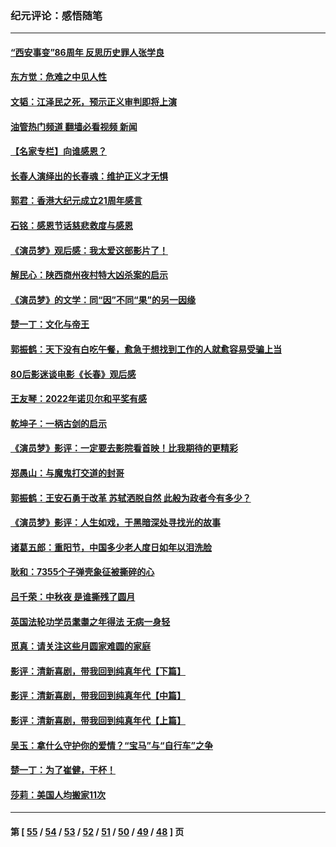 ### 纪元评论：感悟随笔
---
#### [“西安事变”86周年 反思历史罪人张学良](../../pages/nsc1035/n13882019.md?12140330) 
#### [东方觉：危难之中见人性](../../pages/nsc1035/n13881549.md?12140330) 
#### [文韬：江泽民之死，预示正义审判即将上演](../../pages/nsc1035/n13877698.md?12140330) 
#### [油管热门频道 翻墙必看视频 新闻](ok?12140330)
#### [【名家专栏】向谁感恩？](../../pages/nsc1035/n13873797.md?12140330) 
#### [长春人演绎出的长春魂：维护正义才无惧](../../pages/nsc1035/n13871764.md?12140330) 
#### [郭君：香港大纪元成立21周年感言](../../pages/nsc1035/n13871269.md?12140330) 
#### [石铭：感恩节话慈悲救度与感恩](../../pages/nsc1035/n13869863.md?12140330) 
#### [《演员梦》观后感：我太爱这部影片了！](../../pages/nsc1035/n13866783.md?12140330) 
#### [解民心：陕西商州夜村特大凶杀案的启示](../../pages/nsc1035/n13865339.md?12140330) 
#### [《演员梦》的文学：同“因”不同“果”的另一因缘](../../pages/nsc1035/n13863930.md?12140330) 
#### [楚一丁：文化与帝王](../../pages/nsc1035/n13863143.md?12140330) 
#### [郭振鹤：天下没有白吃午餐，愈急于想找到工作的人就愈容易受骗上当](../../pages/nsc1035/n13860772.md?12140330) 
#### [80后影迷谈电影《长春》观后感](../../pages/nsc1035/n13852708.md?12140330) 
#### [王友琴：2022年诺贝尔和平奖有感](../../pages/nsc1035/n13848079.md?12140330) 
#### [乾坤子：一柄古剑的启示](../../pages/nsc1035/n13841954.md?12140330) 
#### [《演员梦》影评：一定要去影院看首映！比我期待的更精彩](../../pages/nsc1035/n13840865.md?12140330) 
#### [郑愚山：与魔鬼打交道的封哥](../../pages/nsc1035/n13840314.md?12140330) 
#### [郭振鹤：王安石勇于改革 苏轼洒脱自然 此般为政者今有多少？](../../pages/nsc1035/n13836901.md?12140330) 
#### [《演员梦》影评：人生如戏，于黑暗深处寻找光的故事](../../pages/nsc1035/n13832182.md?12140330) 
#### [诸葛五郎：重阳节，中国多少老人度日如年以泪洗脸](../../pages/nsc1035/n13831696.md?12140330) 
#### [耿和：7355个子弹壳象征被撕碎的心](../../pages/nsc1035/n13830612.md?12140330) 
#### [吕千荣：中秋夜 是谁撕残了圆月](../../pages/nsc1035/n13824365.md?12140330) 
#### [英国法轮功学员耄耋之年得法 无病一身轻](../../pages/nsc1035/n13821415.md?12140330) 
#### [觅真：请关注这些月圆家难圆的家庭](../../pages/nsc1035/n13817374.md?12140330) 
#### [影评：清新喜剧，带我回到纯真年代【下篇】](../../pages/nsc1035/n13806698.md?12140330) 
#### [影评：清新喜剧，带我回到纯真年代【中篇】](../../pages/nsc1035/n13806120.md?12140330) 
#### [影评：清新喜剧，带我回到纯真年代【上篇】](../../pages/nsc1035/n13805467.md?12140330) 
#### [吴玉：拿什么守护你的爱情？“宝马”与“自行车”之争](../../pages/nsc1035/n13804482.md?12140330) 
#### [楚一丁：为了崔健，干杯！](../../pages/nsc1035/n13802006.md?12140330) 
#### [莎莉：美国人均搬家11次](../../pages/nsc1035/n13801777.md?12140330) 

---
#### 第 [ [55](./55.md?12140330) / [54](./54.md?12140330) / [53](./53.md?12140330) / [52](./52.md?12140330) / [51](./51.md?12140330) / [50](./50.md?12140330) / [49](./49.md?12140330) / [48](./48.md?12140330) ] 页
